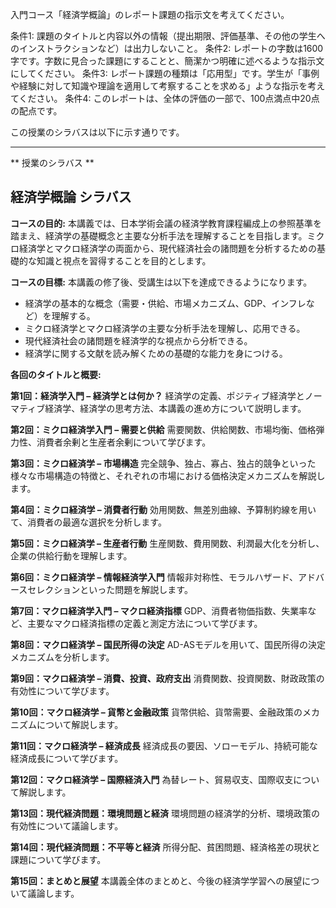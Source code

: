 入門コース「経済学概論」のレポート課題の指示文を考えてください。

条件1: 課題のタイトルと内容以外の情報（提出期限、評価基準、その他の学生へのインストラクションなど）は出力しないこと。
条件2: レポートの字数は1600字です。字数に見合った課題にすることと、簡潔かつ明確に述べるような指示文にしてください。
条件3: レポート課題の種類は「応用型」です。学生が「事例や経験に対して知識や理論を適用して考察することを求める」ような指示を考えてください。
条件4: このレポートは、全体の評価の一部で、100点満点中20点の配点です。

この授業のシラバスは以下に示す通りです。

---------------------------------------
** 授業のシラバス **
## 経済学概論 シラバス

**コースの目的:** 本講義では、日本学術会議の経済学教育課程編成上の参照基準を踏まえ、経済学の基礎概念と主要な分析手法を理解することを目指します。ミクロ経済学とマクロ経済学の両面から、現代経済社会の諸問題を分析するための基礎的な知識と視点を習得することを目的とします。

**コースの目標:**  本講義の修了後、受講生は以下を達成できるようになります。
* 経済学の基本的な概念（需要・供給、市場メカニズム、GDP、インフレなど）を理解する。
* ミクロ経済学とマクロ経済学の主要な分析手法を理解し、応用できる。
* 現代経済社会の諸問題を経済学的な視点から分析できる。
* 経済学に関する文献を読み解くための基礎的な能力を身につける。


**各回のタイトルと概要:**

**第1回：経済学入門 – 経済学とは何か？**
経済学の定義、ポジティブ経済学とノーマティブ経済学、経済学の思考方法、本講義の進め方について説明します。

**第2回：ミクロ経済学入門 – 需要と供給**
需要関数、供給関数、市場均衡、価格弾力性、消費者余剰と生産者余剰について学びます。

**第3回：ミクロ経済学 – 市場構造**
完全競争、独占、寡占、独占的競争といった様々な市場構造の特徴と、それぞれの市場における価格決定メカニズムを解説します。

**第4回：ミクロ経済学 – 消費者行動**
効用関数、無差別曲線、予算制約線を用いて、消費者の最適な選択を分析します。

**第5回：ミクロ経済学 – 生産者行動**
生産関数、費用関数、利潤最大化を分析し、企業の供給行動を理解します。

**第6回：ミクロ経済学 – 情報経済学入門**
情報非対称性、モラルハザード、アドバースセレクションといった問題を解説します。

**第7回：マクロ経済学入門 – マクロ経済指標**
GDP、消費者物価指数、失業率など、主要なマクロ経済指標の定義と測定方法について学びます。

**第8回：マクロ経済学 – 国民所得の決定**
AD-ASモデルを用いて、国民所得の決定メカニズムを分析します。

**第9回：マクロ経済学 – 消費、投資、政府支出**
消費関数、投資関数、財政政策の有効性について学びます。

**第10回：マクロ経済学 – 貨幣と金融政策**
貨幣供給、貨幣需要、金融政策のメカニズムについて解説します。

**第11回：マクロ経済学 – 経済成長**
経済成長の要因、ソローモデル、持続可能な経済成長について学びます。

**第12回：マクロ経済学 – 国際経済入門**
為替レート、貿易収支、国際収支について解説します。

**第13回：現代経済問題：環境問題と経済**
環境問題の経済学的分析、環境政策の有効性について議論します。

**第14回：現代経済問題：不平等と経済**
所得分配、貧困問題、経済格差の現状と課題について学びます。

**第15回：まとめと展望**
本講義全体のまとめと、今後の経済学学習への展望について議論します。
